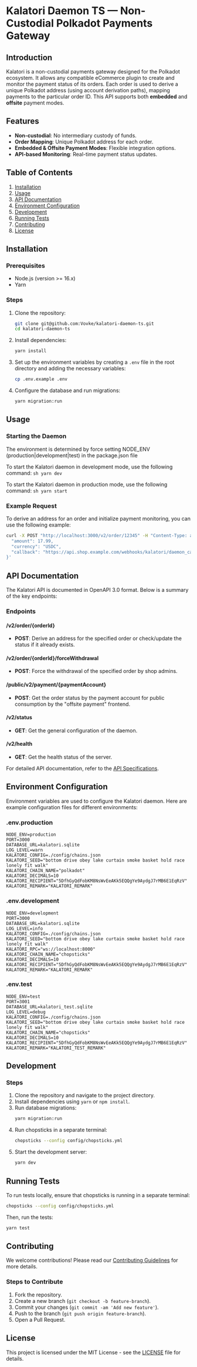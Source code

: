 # Kalatori Daemon TS — Non-Custodial Polkadot Payments Gateway

## Introduction

Kalatori is a non-custodial payments gateway designed for the Polkadot ecosystem. It allows any compatible eCommerce plugin to create and monitor the payment status of its orders. Each order is used to derive a unique Polkadot address (using account derivation paths), mapping payments to the particular order ID. This API supports both **embedded** and **offsite** payment modes.

## Features

- **Non-custodial**: No intermediary custody of funds.
- **Order Mapping**: Unique Polkadot address for each order.
- **Embedded & Offsite Payment Modes**: Flexible integration options.
- **API-based Monitoring**: Real-time payment status updates.

## Table of Contents

1. [Installation](#installation)
2. [Usage](#usage)
3. [API Documentation](#api-documentation)
4. [Environment Configuration](#environment-configuration)
5. [Development](#development)
6. [Running Tests](#running-tests)
7. [Contributing](#contributing)
8. [License](#license)

## Installation

### Prerequisites

- Node.js (version >= 16.x)
- Yarn

### Steps

1. Clone the repository:
   ```sh
   git clone git@github.com:Vovke/kalatori-daemon-ts.git
   cd kalatori-daemon-ts
   ```

2. Install dependencies:
   ```sh
   yarn install
   ```

3. Set up the environment variables by creating a `.env` file in the root directory and adding the necessary variables:
   ```sh
   cp .env.example .env
   ```

4. Configure the database and run migrations:
   ```sh
   yarn migration:run
   ```

## Usage

### Starting the Daemon

The environment is determined by force setting NODE_ENV (production|development|test) in the package.json file

To start the Kalatori daemon in development mode, use the following command:
    ```sh
    yarn dev
    ```

To start the Kalatori daemon in production mode, use the following command:
    ```sh
    yarn start
    ```

### Example Request

To derive an address for an order and initialize payment monitoring, you can use the following example:

```sh
curl -X POST "http://localhost:3000/v2/order/12345" -H "Content-Type: application/json" -d '{
  "amount": 17.99,
  "currency": "USDC",
  "callback": "https://api.shop.example.com/webhooks/kalatori/daemon_callback?order=12345&hmac=055f479a461db45d02d6ec192de7f4a3"
}'
```

## API Documentation

The Kalatori API is documented in OpenAPI 3.0 format. Below is a summary of the key endpoints:

### Endpoints

#### /v2/order/{orderId}

- **POST**: Derive an address for the specified order or check/update the status if it already exists.

#### /v2/order/{orderId}/forceWithdrawal

- **POST**: Force the withdrawal of the specified order by shop admins.

#### /public/v2/payment/{paymentAccount}

- **POST**: Get the order status by the payment account for public consumption by the "offsite payment" frontend.

#### /v2/status

- **GET**: Get the general configuration of the daemon.

#### /v2/health

- **GET**: Get the health status of the server.

For detailed API documentation, refer to the [API Specifications](https://alzymologist.github.io/kalatori-api/).

## Environment Configuration

Environment variables are used to configure the Kalatori daemon. Here are example configuration files for different environments:

### .env.production

```
NODE_ENV=production
PORT=3000
DATABASE_URL=kalatori.sqlite
LOG_LEVEL=warn
KALATORI_CONFIG=./config/chains.json
KALATORI_SEED="bottom drive obey lake curtain smoke basket hold race lonely fit walk"
KALATORI_CHAIN_NAME="polkadot"
KALATORI_DECIMALS=10
KALATORI_RECIPIENT="5DfhGyQdFobKM8NsWvEeAKk5EQQgYe9AydgJ7rMB6E1EqRzV"
KALATORI_REMARK="KALATORI_REMARK"
```

### .env.development

```
NODE_ENV=development
PORT=3000
DATABASE_URL=kalatori.sqlite
LOG_LEVEL=info
KALATORI_CONFIG=./config/chains.json
KALATORI_SEED="bottom drive obey lake curtain smoke basket hold race lonely fit walk"
KALATORI_RPC="ws://localhost:8000"
KALATORI_CHAIN_NAME="chopsticks"
KALATORI_DECIMALS=10
KALATORI_RECIPIENT="5DfhGyQdFobKM8NsWvEeAKk5EQQgYe9AydgJ7rMB6E1EqRzV"
KALATORI_REMARK="KALATORI_REMARK"
```

### .env.test

```
NODE_ENV=test
PORT=3001
DATABASE_URL=kalatori_test.sqlite
LOG_LEVEL=debug
KALATORI_CONFIG=./config/chains.json
KALATORI_SEED="bottom drive obey lake curtain smoke basket hold race lonely fit walk"
KALATORI_CHAIN_NAME="chopsticks"
KALATORI_DECIMALS=10
KALATORI_RECIPIENT="5DfhGyQdFobKM8NsWvEeAKk5EQQgYe9AydgJ7rMB6E1EqRzV"
KALATORI_REMARK="KALATORI_TEST_REMARK"
```

## Development

### Steps

1. Clone the repository and navigate to the project directory.
2. Install dependencies using `yarn` or `npm install`.
3. Run database migrations:
   ```sh
   yarn migration:run
   ```
4. Run chopsticks in a separate terminal:
    ```sh
    chopsticks --config config/chopsticks.yml 
    ```
5. Start the development server:
   ```sh
   yarn dev
   ```

## Running Tests

To run tests locally, ensure that chopsticks is running in a separate terminal:
```sh
chopsticks --config config/chopsticks.yml
```

Then, run the tests:
```sh
yarn test
```

## Contributing

We welcome contributions! Please read our [Contributing Guidelines](CONTRIBUTING.md) for more details.

### Steps to Contribute

1. Fork the repository.
2. Create a new branch (`git checkout -b feature-branch`).
3. Commit your changes (`git commit -am 'Add new feature'`).
4. Push to the branch (`git push origin feature-branch`).
5. Open a Pull Request.

## License

This project is licensed under the MIT License - see the [LICENSE](LICENSE.md) file for details.

